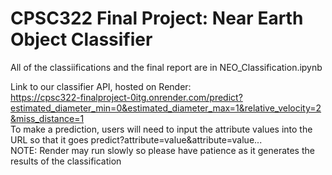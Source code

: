 # CPSC322 Final Project: Near Earth Object Classifier

All of the classiifications and the final report are in NEO_Classification.ipynb   

Link to our classifier API, hosted on Render:   
https://cpsc322-finalproject-0itg.onrender.com/predict?estimated_diameter_min=0&estimated_diameter_max=1&relative_velocity=2&miss_distance=1   
To make a prediction, users will need to input the attribute values into the URL so that it goes predict?attribute=value&attribute=value...  
NOTE: Render may run slowly so please have patience as it generates the results of the classification   